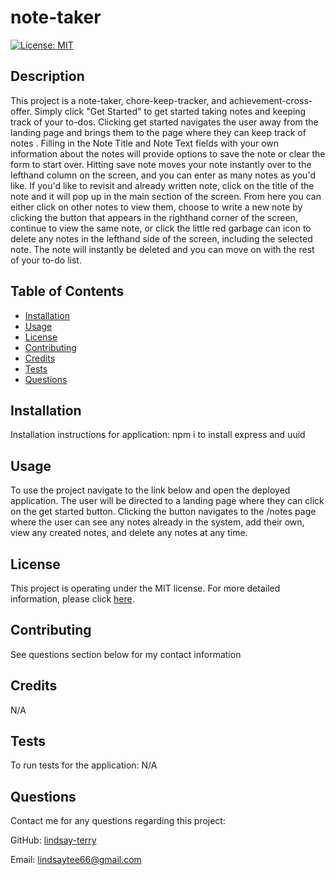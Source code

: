 # note-taker
[![License: MIT](https://img.shields.io/badge/License-MIT-yellow.svg)](https://opensource.org/licenses/MIT)

## Description
This project is a note-taker, chore-keep-tracker, and achievement-cross-offer.  Simply   click "Get Started" to get started taking  notes and keeping track of your to-dos.  Clicking get started navigates the user away from the landing page and brings them to the page where they can keep track of notes .  Filling in the Note Title and Note Text fields with your own information about the notes will provide options to save the note or clear the form to start over.  Hitting save note moves your note instantly over to the lefthand column on the screen, and you can enter as many notes as you'd like.  If you'd like to revisit and already written note, click on the title of the note and it will pop up in the main section of the screen.  From here you can either click on other notes to view them, choose to write a new note by clicking the button that appears in the righthand corner of the screen, continue to view the same note, or click the little red garbage can icon to delete any notes in the lefthand side of the screen, including the selected note.  The note will instantly be deleted and you can move on with the rest of your to-do list.

## Table of Contents
* [Installation](#installation)
* [Usage](#usage)
* [License](#license)
* [Contributing](#contributing)
* [Credits](#credits)
* [Tests](#tests)
* [Questions](#questions)

## Installation
Installation instructions for application:
npm i to install express and uuid

## Usage
To use the project navigate to the link below and open the deployed application.  The user will be directed to a landing page where they can click on the get started button.  Clicking the button navigates to the /notes page where the user can see any notes already in the system, add their own, view any created notes, and delete any notes  at any time.  

## License
This project is operating under the MIT license.  For more detailed information, please click [here](https://opensource.org/license/mit).

## Contributing
See questions section below for my contact information

## Credits
N/A

## Tests
To run tests for the application:
N/A

## Questions
Contact me for any questions regarding this project:

GitHub: [lindsay-terry](https://github.com/lindsay-terry)

Email: lindsaytee66@gmail.com
